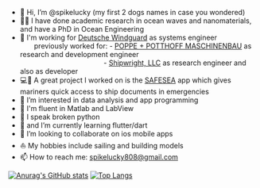 - 👋 Hi, I’m @spikelucky (my first 2 dogs names in case you wondered)
- 🧑‍🔬 I have done academic research in ocean waves and nanomaterials, and have a PhD in Ocean Engineering
- 🏢 I'm working for [Deutsche Windguard](https://www.windguard.de/) as systems engineer <br />
  previously worked for: - [POPPE + POTTHOFF MASCHINENBAU](https://www.poppe-potthoff.de/unternehmen/standorte/europa/poppe-potthoff-maschinenbau-gmbh/) as research  and development engineer <br />
            - [Shipwright, LLC](http://www.shipwright.biz) as research engineer and also as developer
- 💻📱 A great project I worked on is the [SAFESEA](https://safesea.solutions) app which gives mariners quick access to ship documents in emergencies
- 👀 I’m interested in data analysis and app programming
- 🌳 I'm fluent in Matlab and LabView
- 🌴 I speak broken python
- 🌱 and I’m currently learning flutter/dart
- 💞️ I’m looking to collaborate on ios mobile apps
- ⛵ My hobbies include sailing and building models
- 📫 How to reach me: spikelucky808@gmail.com
  
[![Anurag's GitHub stats](https://github-readme-stats.vercel.app/api?username=spikelucky&count_private=true&show_icons=true&theme=tokyonight)](https://github.com/anuraghazra/github-readme-stats) [![Top Langs](https://github-readme-stats.vercel.app/api/top-langs/?username=spikelucky&layout=compact)](https://github.com/anuraghazra/github-readme-stats)

<!---
spikelucky/spikelucky is a ✨ special ✨ repository because its `README.md` (this file) appears on your GitHub profile.
You can click the Preview link to take a look at your changes.
--->
